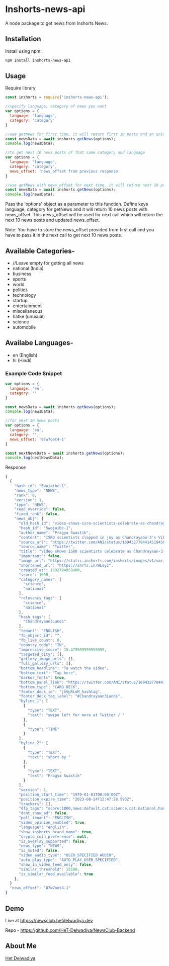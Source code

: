 # Inshorts-news-api
 A node package to get news from Inshorts News.

## Installation
Install using npm:
```sh
npm install inshorts-news-api
```

## Usage
Require library
```javascript
const inshorts = require('inshorts-news-api');
```
```javascript
//specify language, category of news you want
var options = {
  language: 'language',
  category: 'category' 
}

//use getNews for first time, it will return first 10 posts and an unique id
const newsData = await inshorts.getNews(options);
console.log(newsData);

//to get next 10 news posts of that same category and language
var options = {
  language: 'language',
  category: 'category',
  news_offset: 'news_offset from previous response'
}

//use getNews with news_offset for next time, it will return next 10 posts and news_offset for next call
const newsData = await inshorts.getNews(options);
console.log(newsData);
```
Pass the 'options' object as a parameter to this function. Define keys language, category for getNews and it will return 10 news posts with news_offset. This news_offset will be used for next call which will return the next 10 news posts and updated news_offset.

Note: You have to store the news_offset provided from first call and you have to pass it in the next call to get next 10 news posts.

## Available Categories-
 - //Leave empty for getting all news
 - national (India)
 - business
 - sports
 - world
 - politics
 - technology
 - startup
 - entertainment
 - miscellaneous
 - hatke (unusual)
 - science
 - automobile


## Availabe Languages-
 - en (English)
 - hi (Hindi)

### Example Code Snippet
```javascript
var options = {
  language: 'en',
  category: ''
}

const newsData = await inshorts.getNews(options);
console.log(newsData);

//for next 10 news posts
var options = {
  language: 'en',
  category: '',
  news_offset: '87w7oet4-1'
}

const nextNewsData = await inshorts.getNews(options);
console.log(nextNewsData);
```

Response
```javascript
{
  {
    "hash_id": "5wojaibc-1",
    "news_type": "NEWS",
    "rank": 0,
    "version": 1,
    "type": "NEWS",
    "read_override": false,
    "fixed_rank": false,
    "news_obj": {
      "old_hash_id": "video-shows-isro-scientists-celebrate-as-chandrayaan3-lands-on-moon-1692794958763",
      "hash_id": "5wojaibc-1",
      "author_name": "Pragya Swastik",
      "content": "ISRO scientists clapped in joy as Chandrayaan-3's Vikram lander successfully landed on the Moon after power descent on Wednesday. With the successful landing, India has become the first country to successfully land a spacecraft near Moon's south pole. PM Narendra Modi, who's in South Africa for the BRICS Summit, virtually attended the launch and congratulated the scientists.",
      "source_url": "https://twitter.com/ANI/status/1694327784414519458?s=20&utm_campaign=fullarticle&utm_medium=referral&utm_source=inshorts",
      "source_name": "Twitter",
      "title": "Video shows ISRO scientists celebrate as Chandrayaan-3 lands on Moon",
      "important": false,
      "image_url": "https://static.inshorts.com/inshorts/images/v1/variants/jpg/m/2023/08_aug/23_wed/img_1692794710788_785.jpg?",
      "shortened_url": "https://shrts.in/WLsyz",
      "created_at": 1692794958000,
      "score": 1000,
      "category_names": [
        "science",
        "national"
      ],
      "relevancy_tags": [
        "science",
        "national"
      ],
      "hash_tags": [
        "Chandrayaan3Lands"
      ],
      "tenant": "ENGLISH",
      "fb_object_id": "",
      "fb_like_count": 0,
      "country_code": "IN",
      "impressive_score": 15.379999999999999,
      "targeted_city": [],
      "gallery_image_urls": [],
      "full_gallery_urls": [],
      "bottom_headline": "To watch the video",
      "bottom_text": "Tap here",
      "darker_fonts": true,
      "bottom_panel_link": "https://twitter.com/ANI/status/1694327784414519458?s=20&utm_campaign=fullarticle&utm_medium=referral&utm_source=inshorts",
      "bottom_type": "CARD_DECK",
      "footer_deck_id": "jhVpRLoM_hashtag",
      "footer_deck_tag_label": "#Chandrayaan3Lands",
      "byline_1": [
        {
          "type": "TEXT",
          "text": "swipe left for more at Twitter / "
        },
        {
          "type": "TIME"
        }
      ],
      "byline_2": [
        {
          "type": "TEXT",
          "text": "short by "
        },
        {
          "type": "TEXT",
          "text": "Pragya Swastik"
        }
      ],
      "version": 1,
      "position_start_time": "1970-01-01T00:00:00Z",
      "position_expire_time": "2023-08-24T12:47:28.593Z",
      "trackers": [],
      "dfp_tags": "score:1000,news:default,cat:science,cat:national,hash:2",
      "dont_show_ad": false,
      "poll_tenant": "ENGLISH",
      "video_opinion_enabled": true,
      "language": "english",
      "show_inshorts_brand_name": true,
      "crypto_coin_preference": null,
      "is_overlay_supported": false,
      "news_type": "NEWS",
      "is_muted": false,
      "video_audio_type": "USER_SPECIFIED_AUDIO",
      "auto_play_type": "AUTO_PLAY_USER_SPECIFIED",
      "show_in_video_feed_only": false,
      "similar_threshold": 15500,
      "is_similar_feed_available": true
    },
  }
  "news_offset": "87w7oet4-1"
}
```
## Demo
Live at https://newsclub.hetdelwadiya.dev

Repo - https://github.com/HeT-Delwadiya/NewsClub-Backend


## About Me

<a href="https://hetdelwadiya.dev" target="_blank">Het Delwadiya</a>

